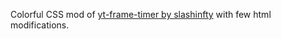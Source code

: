 Colorful CSS mod of [yt-frame-timer by slashinfty](https://github.com/slashinfty/yt-frame-timer) with few html modifications.
